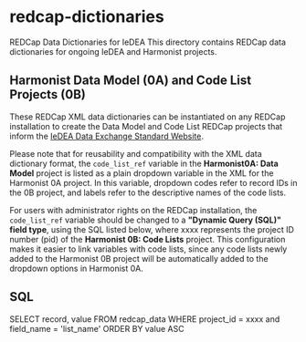 # redcap-dictionaries
REDCap Data Dictionaries for IeDEA 
This directory contains REDCap data dictionaries for ongoing IeDEA and Harmonist projects.

## Harmonist Data Model (0A) and Code List Projects (0B)

These REDCap XML data dictionaries can be instantiated on any REDCap installation to create the Data Model and Code List REDCap projects that inform the [IeDEA Data Exchange Standard Website](http://iedeades.org).

Please note that for reusability and compatibility with the XML data dictionary format, the `code_list_ref` variable in the **Harmonist0A: Data Model** project is listed as a plain dropdown variable in the XML for the Harmonist 0A project. In this variable, dropdown codes refer to record IDs in the 0B project, and labels refer to the descriptive names of the code lists.

For users with administrator rights on the REDCap installation, the `code_list_ref` variable should be changed to a **"Dynamic Query (SQL)" field type**, using the SQL listed below, where xxxx represents the project ID number (pid) of the **Harmonist 0B: Code Lists** project. This configuration makes it easier to link variables with code lists, since any code lists newly added to the Harmonist 0B project will be automatically added to the dropdown options in Harmonist 0A.

## SQL
SELECT record, value FROM redcap_data WHERE project_id = xxxx and field_name = 'list_name' ORDER BY value ASC
